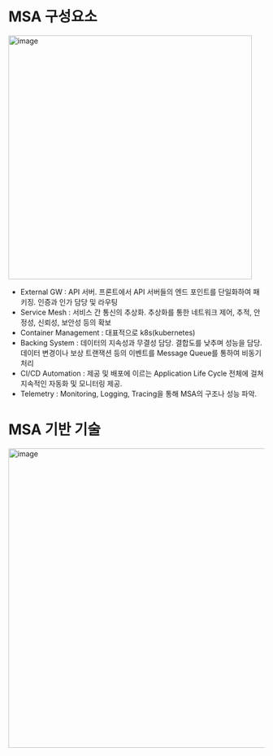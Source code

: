 MSA 구성요소
============
<img width="479" alt="image" src="https://github.com/sig2nya/JAVA/assets/70207093/df5445fc-139e-4837-ae2f-8c2e22bd4a5c">

 - External GW : API 서버. 프론트에서 API 서버들의 엔드 포인트를 단일화하여 패키징. 인증과 인가 담당 및 라우팅
 - Service Mesh : 서비스 간 통신의 추상화. 추상화를 통한 네트워크 제어, 추적, 안정성, 신뢰성, 보안성 등의 확보
 - Container Management : 대표적으로 k8s(kubernetes)
 - Backing System : 데이터의 지속성과 무결성 담당. 결합도를 낮추며 성능을 담당. 데이터 변경이나 보상 트랜잭션 등의 이벤트를 Message Queue를 통하여 비동기 처리
 - CI/CD Automation : 제공 및 배포에 이르는 Application Life Cycle 전체에 걸쳐 지속적인 자동화 및 모니터링 제공.
 - Telemetry : Monitoring, Logging, Tracing을 통해 MSA의 구조나 성능 파악.

MSA 기반 기술
=============
<img width="588" alt="image" src="https://github.com/sig2nya/JAVA/assets/70207093/8e2d358d-028e-4403-b0fd-3d8c19ea1ad4">
